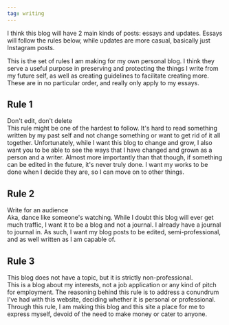 ```yaml
---
tag: writing
--- 
```

I think this blog will have 2 main kinds of posts: essays and updates. Essays will follow the rules below, while updates are more casual, basically just Instagram posts.  

This is the set of rules I am making for my own personal blog. I think they serve a useful purpose in preserving and protecting the things I write from my future self, as well as creating guidelines to facilitate creating more. These are in no particular order, and really only apply to my essays.  

## Rule 1

Don't edit, don't delete  
	This rule might be one of the hardest to follow. It's hard to read something written by my past self and not change something or want to get rid of it all together. Unfortunately, while I want this blog to change and grow, I also want you to be able to see the ways that I have changed and grown as a person and a writer. 
	Almost more importantly than that though, if something can be edited in the future, it's never truly done. I want my works to be done when I decide they are, so I can move on to other things.

## Rule 2

Write for an audience  
	Aka, dance like someone's watching. While I doubt this blog will ever get much traffic, I want it to be a blog and not a journal. I already have a journal to journal in. As such, I want my blog posts to be edited, semi-professional, and as well written as I am capable of.

## Rule 3

This blog does not have a topic, but it is strictly non-professional.  
	This is a blog about my interests, not a job application or any kind of pitch for employment. The reasoning behind this rule is to address a conundrum I've had with this website, deciding whether it is personal or professional. Through this rule, I am making this blog and this site a place for me to express myself, devoid of the need to make money or cater to anyone.